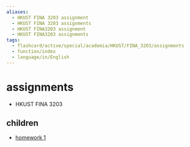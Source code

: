 ```yaml
---
aliases:
  - HKUST FINA 3203 assignment
  - HKUST FINA 3203 assignments
  - HKUST FINA3203 assignment
  - HKUST FINA3203 assignments
tags:
  - flashcard/active/special/academia/HKUST/FINA_3203/assignments
  - function/index
  - language/in/English
---
```


# assignments

- HKUST FINA 3203

## children

- [homework 1](homework%201/index.md)
